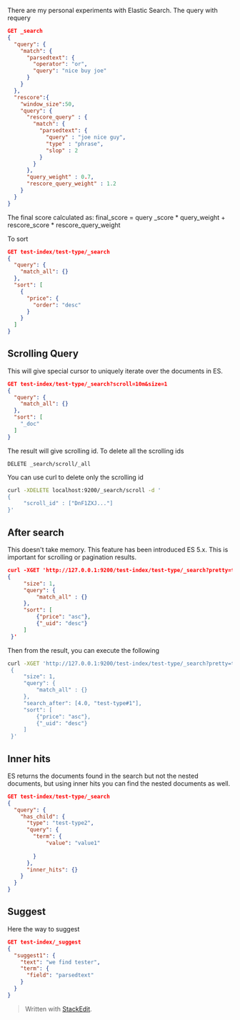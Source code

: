 
There are my personal experiments with Elastic Search.
The query with requery
```json
GET _search
{
  "query": {
    "match": {
      "parsedtext": {
        "operator": "or",
        "query": "nice buy joe"
      }
    }
  },
  "rescore":{
    "window_size":50,
    "query": {
      "rescore_query" : {
        "match": {
          "parsedtext": {
            "query" : "joe nice guy",
            "type" : "phrase",
            "slop" : 2
          }
        }
      },
      "query_weight" : 0.7,
      "rescore_query_weight" : 1.2
    }
  }
}
```

The final score calculated as:
final_score = query _score * query_weight + rescore_score * rescore_query_weight

To sort 
```json
GET test-index/test-type/_search
{
  "query": {
    "match_all": {}
  },
  "sort": [
    {
      "price": {
        "order": "desc"
      }
    }
  ]
}
```
## Scrolling Query
This will give special cursor to uniquely iterate over the documents in ES.
```json
GET test-index/test-type/_search?scroll=10m&size=1
{
  "query": {
    "match_all": {}
  },
  "sort": [
    "_doc"
  ]
}
```
The result will give scrolling id.
To delete all the scrolling ids
```
DELETE _search/scroll/_all
```

You can use curl to delete only the scrolling id
```bash
curl -XDELETE localhost:9200/_search/scroll -d '
{
     "scroll_id" : ["DnF1ZXJ..."]
}'
```

## After search
This doesn't take memory. This feature has been introduced ES 5.x. This is important for scrolling or pagination results. 

```json
curl -XGET 'http://127.0.0.1:9200/test-index/test-type/_search?pretty=true' -d '
{
     "size": 1,
     "query": {
         "match_all" : {}
     },
     "sort": [
         {"price": "asc"},
         {"_uid": "desc"}
     ]
 }'
```
Then from the result, you can execute the following

```bash
curl -XGET 'http://127.0.0.1:9200/test-index/test-type/_search?pretty=true' -d '
 {
     "size": 1,
     "query": {
         "match_all" : {}
     },
     "search_after": [4.0, "test-type#1"],
     "sort": [
         {"price": "asc"},
         {"_uid": "desc"}
     ]
 }'
```

## Inner hits
ES returns the documents found in the search but not the nested documents, but using inner hits you can find the nested documents as well.

```json
GET test-index/test-type/_search
{
  "query": {
    "has_child": {
      "type": "test-type2",
      "query": {
        "term": {
            "value": "value1"
          
        }
      },
      "inner_hits": {}
    }
  }
}
```
## Suggest
Here the way to suggest
```json
GET test-index/_suggest
{
  "suggest1": {
    "text": "we find tester",
    "term": {
      "field": "parsedtext"
    }
  }
}
```


> Written with [StackEdit](https://stackedit.io/).
<!--stackedit_data:
eyJoaXN0b3J5IjpbLTE1MDM4NDk2MzEsLTEyNTM0NzM4MDUsLT
czNTMzMDc4Nyw1NDc1ODUxNjEsLTE5NDQ4NDM3OTYsMjA5MzQz
MDExMSwyMDM2OTE4MDgzLDQ0Njk5NTY4MSw3MDEwMzcxMDQsOD
c2MjE1MzE5LC01MTU1NTE2NTMsLTk2NzcyODgxMiwxMTM3Mjcz
ODIyLDEyMTE5NjMwMzksOTg1OTE5MzY1LDE0MTE4NjY3M119
-->